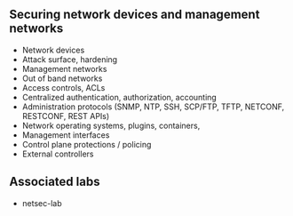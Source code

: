 ## Securing network devices and management networks

- Network devices
- Attack surface, hardening
- Management networks
- Out of band networks
- Access controls, ACLs
- Centralized authentication, authorization, accounting
- Administration protocols (SNMP, NTP, SSH, SCP/FTP, TFTP, NETCONF, RESTCONF, REST APIs)
- Network operating systems, plugins, containers,
- Management interfaces
- Control plane protections / policing
- External controllers

## Associated labs

- netsec-lab
